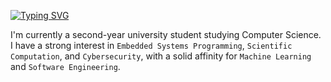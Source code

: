 [![Typing SVG](https://readme-typing-svg.demolab.com?font=Fira+Code&pause=650&color=8ae0f1&random=false&width=435&lines=Hello!;!‏‎السلام-عليكم)](https://git.io/typing-svg)

I'm currently a second-year university student studying Computer Science. I have a strong interest in `Embedded Systems Programming`, `Scientific Computation`, and `Cybersecurity`, with a solid affinity for `Machine Learning` and `Software Engineering`.

